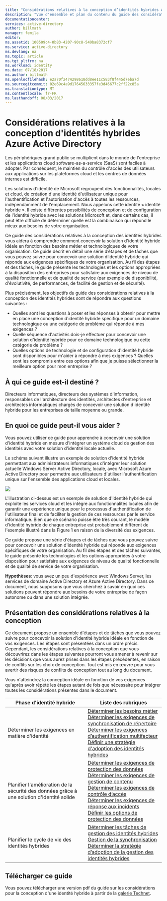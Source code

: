 ```yaml
---
title: "Considérations relatives à la conception d’identités hybrides Azure Active Directory : vue d’ensemble | Microsoft Docs"
description: "Vue d'ensemble et plan du contenu du guide des considérations relatives à la conception des identités hybrides"
documentationcenter: 
services: active-directory
author: billmath
manager: femila
editor: 
ms.assetid: 100509c4-0b83-4207-90c8-549ba8372cf7
ms.service: active-directory
ms.devlang: na
ms.topic: article
ms.tgt_pltfrm: na
ms.workload: identity
ms.date: 07/18/2017
ms.author: billmath
ms.openlocfilehash: e2a70f2474298618dd8ee11c583f8f445d7eba7d
ms.sourcegitcommit: 02e69c4a9d17645633357fe3d46677c2ff22c85a
ms.translationtype: MT
ms.contentlocale: fr-FR
ms.lasthandoff: 08/03/2017
---
```

# <a name="azure-active-directory-hybrid-identity-design-considerations"></a>Considérations relatives à la conception d'identités hybrides Azure Active Directory
Les périphériques grand public se multiplient dans le monde de l'entreprise et les applications cloud software-as-a-service (SaaS) sont faciles à adopter. Par conséquent, le maintien du contrôle d'accès des utilisateurs aux applications sur les plateformes cloud et les centres de données internes est difficile.  

Les solutions d'identité de Microsoft regroupent des fonctionnalités, locales et cloud, de création d'une identité d'utilisateur unique pour l'authentification et l'autorisation d'accès à toutes les ressources, indépendamment de l'emplacement. Nous appelons cette identité « identité hybride ». Il existe différentes possibilités de conception et de configuration de l'identité hybride avec les solutions Microsoft et, dans certains cas, il peut être difficile de déterminer quelle est la combinaison qui répond le mieux aux besoins de votre organisation. 

Ce guide des considérations relatives à la conception des identités hybrides vous aidera à comprendre comment concevoir la solution d'identité hybride idéale en fonction des besoins métier et technologiques de votre organisation.  Ce guide décrit en détail une série d’étapes et de tâches que vous pouvez suivre pour concevoir une solution d’identité hybride qui réponde aux exigences spécifiques de votre organisation. Au fil des étapes et des tâches, le guide présente les technologies et les options appropriées à la disposition des entreprises pour satisfaire aux exigences de niveau de qualité fonctionnelle et de qualité de service (par exemple de disponibilité, d'évolutivité, de performances, de facilité de gestion et de sécurité). 

Plus précisément, les objectifs du guide des considérations relatives à la conception des identités hybrides sont de répondre aux questions suivantes : 

* Quelles sont les questions à poser et les réponses à obtenir pour mettre en place une conception d'identité hybride spécifique pour un domaine technologique ou une catégorie de problème qui réponde à mes exigences ?
* Quelle séquence d'activités dois-je effectuer pour concevoir une solution d'identité hybride pour ce domaine technologique ou cette catégorie de problème ? 
* Quelles options de technologie et de configuration d'identité hybride sont disponibles pour m'aider à répondre à mes exigences ? Quelles sont les compromis entre ces options afin que je puisse sélectionner la meilleure option pour mon entreprise ?

## <a name="who-is-this-guide-intended-for"></a>À qui ce guide est-il destiné ?
 Directeurs informatiques, directeurs des systèmes d'information, responsables de l'architecture des identités, architectes d'entreprise et architectes informatiques chargés de concevoir une solution d'identité hybride pour les entreprises de taille moyenne ou grande.

## <a name="how-can-this-guide-help-you"></a>En quoi ce guide peut-il vous aider ?
Vous pouvez utiliser ce guide pour apprendre à concevoir une solution d'identité hybride en mesure d'intégrer un système cloud de gestion des identités avec votre solution d'identité locale actuelle. 

Le schéma suivant illustre un exemple de solution d'identité hybride permettant aux administrateurs informatiques d'intégrer leur solution actuelle Windows Server Active Directory, locale, avec Microsoft Azure Active Directory pour permettre aux utilisateurs d'utiliser l'authentification unique sur l'ensemble des applications cloud et locales.

![](./media/hybrid-id-design-considerations/hybridID-example.png)

L'illustration ci-dessus est un exemple de solution d'identité hybride qui exploite les services cloud et les intègre aux fonctionnalités locales afin de garantir une expérience unique pour le processus d'authentification de l'utilisateur final et de faciliter la gestion de ces ressources par le service informatique. Bien que ce scénario puisse être très courant, le modèle d'identité hybride de chaque entreprise est probablement différent de l'exemple illustré dans la Figure 1 en raison de la diversité des exigences. 

Ce guide propose une série d'étapes et de tâches que vous pouvez suivre pour concevoir une solution d'identité hybride qui réponde aux exigences spécifiques de votre organisation. Au fil des étapes et des tâches suivantes, le guide présente les technologies et les options appropriées à votre disposition pour satisfaire aux exigences de niveau de qualité fonctionnelle et de qualité de service de votre organisation.

**Hypothèses**: vous avez un peu d'expérience avec Windows Server, les services de domaine Active Directory et Azure Active Directory. Dans ce document, nous supposons que vous cherchez à savoir en quoi ces solutions peuvent répondre aux besoins de votre entreprise de façon autonome ou dans une solution intégrée.

## <a name="design-considerations-overview"></a>Présentation des considérations relatives à la conception
Ce document propose un ensemble d'étapes et de tâches que vous pouvez suivre pour concevoir la solution d'identité hybride idéale en fonction de vos exigences. Les étapes sont présentées dans un ordre précis. Cependant, les considérations relatives à la conception que vous découvrirez dans les étapes suivantes pourront vous amener à revenir sur les décisions que vous aurez prises dans les étapes précédentes, en raison de conflits sur les choix de conception. Tout est mis en œuvre pour vous avertir des risques de conflits de conception tout au long du document. 

Vous n'atteindrez la conception idéale en fonction de vos exigences qu'après avoir répété les étapes autant de fois que nécessaire pour intégrer toutes les considérations présentes dans le document. 

| Phase d'identité hybride | Liste des rubriques |
| --- | --- |
| Déterminer les exigences en matière d'identité |[Déterminer les besoins métier](active-directory-hybrid-identity-design-considerations-business-needs.md)<br> [Déterminer les exigences de synchronisation de répertoire](active-directory-hybrid-identity-design-considerations-directory-sync-requirements.md)<br> [Déterminer les exigences d’authentification multifacteur](active-directory-hybrid-identity-design-considerations-multifactor-auth-requirements.md)<br> [Définir une stratégie d'adoption des identités hybrides](active-directory-hybrid-identity-design-considerations-identity-adoption-strategy.md) |
| Planifier l'amélioration de la sécurité des données grâce à une solution d'identité solide |[Déterminer les exigences de protection des données](active-directory-hybrid-identity-design-considerations-dataprotection-requirements.md) <br> [Déterminer les exigences de gestion de contenu](active-directory-hybrid-identity-design-considerations-contentmgt-requirements.md)<br> [Déterminer les exigences de contrôle d’accès](active-directory-hybrid-identity-design-considerations-accesscontrol-requirements.md)<br> [Déterminer les exigences de réponse aux incidents](active-directory-hybrid-identity-design-considerations-incident-response-requirements.md) <br> [Définir les options de protection des données](active-directory-hybrid-identity-design-considerations-data-protection-strategy.md) |
| Planifier le cycle de vie des identités hybrides |[Déterminer les tâches de gestion des identités hybrides](active-directory-hybrid-identity-design-considerations-hybrid-id-management-tasks.md) <br> [Gestion de la synchronisation](active-directory-hybrid-identity-design-considerations-hybrid-id-management-tasks.md)<br> [Déterminer la stratégie d’adoption de la gestion des identités hybrides](active-directory-hybrid-identity-design-considerations-lifecycle-adoption-strategy.md) |

## <a name="download-this-guide"></a>Télécharger ce guide
Vous pouvez télécharger une version pdf du guide sur les considérations pour la conception d'une identité hybride à partir de la [galerie Technet](https://gallery.technet.microsoft.com/Azure-Hybrid-Identity-b06c8288). 

